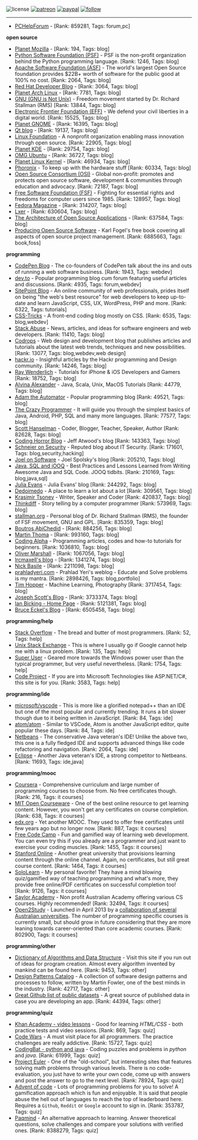 ![license](https://img.shields.io/github/license/prahladyeri/siterank-stats.svg)
[![patreon](https://img.shields.io/badge/Patreon-brown.svg?logo=patreon)](https://www.patreon.com/prahladyeri)
[![paypal](https://img.shields.io/badge/PayPal-blue.svg?logo=paypal)](https://www.paypal.com/cgi-bin/webscr?cmd=_s-xclick&hosted_button_id=JM8FUXNFUK6EU)
[![follow](https://img.shields.io/twitter/follow/prahladyeri.svg?style=social)](https://twitter.com/prahladyeri)

---
- [PCHelpForum](https://pchelpforum.net) -  [Rank: 859281, Tags: forum,pc]

**open source**

- [Planet Mozilla](http://planet.mozilla.org/) -  [Rank: 194, Tags: blog]
- [Python Software Foundation (PSF)](https://www.python.org/psf/) - PSF is the non-profit organization behind the Python programming language. [Rank: 1246, Tags: blog]
- [Apache Software Foundation (ASF)](https://www.apache.org/) - The world's largest Open Source foundation provides $22B+ worth of software for the public good at 100% no cost. [Rank: 2064, Tags: blog]
- [Red Hat Developer Blog](https://developerblog.redhat.com/) -  [Rank: 3064, Tags: blog]
- [Planet Arch Linux](https://planet.archlinux.org/) -  [Rank: 7781, Tags: blog]
- [GNU (GNU is Not Unix)](https://www.gnu.org) - Freedom movement started by Dr. Richard Stallman (RMS) [Rank: 13844, Tags: blog]
- [Electronic Frontier Foundation (EFF)](https://www.eff.org/) - We defend your civil liberties in a digital world. [Rank: 15525, Tags: blog]
- [Planet GNOME](https://planet.gnome.org/) -  [Rank: 16395, Tags: blog]
- [Qt blog](http://blog.qt.io/) -  [Rank: 19137, Tags: blog]
- [Linux Foundation](https://www.linuxfoundation.org/) - A nonprofit organization enabling mass innovation through open source. [Rank: 22905, Tags: blog]
- [Planet KDE](https://planet.kde.org/) -  [Rank: 29754, Tags: blog]
- [OMG Ubuntu](https://www.omgubuntu.co.uk/) -  [Rank: 36727, Tags: blog]
- [Planet Linux Kernel](http://planet.kernel.org/) -  [Rank: 46934, Tags: blog]
- [Phoronix](https://www.phoronix.com/) - To keep up with the hardware stuff [Rank: 60334, Tags: blog]
- [Open Source Consortium (OSI)](https://opensource.org) - Global non-profit: promotes and protects open source software, development & communities through education and advocacy. [Rank: 72187, Tags: blog]
- [Free Software Foundation (FSF)](https://www.fsf.org/) - Fighting for essential rights and freedoms for computer users since 1985. [Rank: 128957, Tags: blog]
- [Fedora Magazine](https://fedoramagazine.org/) -  [Rank: 314207, Tags: blog]
- [Lxer](http://lxer.com/) -  [Rank: 630604, Tags: blog]
- [The Architecture of Open Source Applications](http://www.aosabook.org/en/index.html) -  [Rank: 637584, Tags: blog]
- [Producing Open Source Software](https://producingoss.com/) - Karl Fogel's free book covering all aspects of open source project management. [Rank: 6885663, Tags: book,foss]

**programming**

- [CodePen Blog](https://blog.codepen.io/) - The co-founders of CodePen talk about the ins and outs of running a web software business. [Rank: 1943, Tags: webdev]
- [dev.to](https://dev.to/) - Popular programming blog cum forum featuring useful articles and discussions. [Rank: 4935, Tags: forum,webdev]
- [SitePoint Blog](https://www.sitepoint.com/blog/) - An online community of web professionals, prides itself on being "the web's best resource" for web developers to keep up-to-date and learn JavaScript, CSS, UX, WordPress, PHP and more. [Rank: 6322, Tags: tutorials]
- [CSS-Tricks](https://css-tricks.com/) - A front-end coding blog mostly on CSS. [Rank: 6535, Tags: blog,webdev]
- [Stack Abuse](https://stackabuse.com/) - News, articles, and ideas for software engineers and web developers. [Rank: 11410, Tags: blog]
- [Codrops](https://tympanus.net/codrops/) - Web design and development blog that publishes articles and tutorials about the latest web trends, techniques and new possibilities. [Rank: 13077, Tags: blog,webdev,web design]
- [hackr.io](https://hackr.io/blog) - Insightful articles by the Hackr programming and Design community. [Rank: 14246, Tags: blog]
- [Ray Wenderlich](https://www.raywenderlich.com/) - Tutorials for iPhone & iOS Developers and Gamers [Rank: 18752, Tags: blog]
- [Alvina Alexander](https://alvinalexander.com/) - Java, Scala, Unix, MacOS Tutorials [Rank: 44779, Tags: blog]
- [Adam the Automator](https://adamtheautomator.com/) - Popular programming blog [Rank: 49521, Tags: blog]
- [The Crazy Programmer](https://www.thecrazyprogrammer.com/) - It will guide you through the simplest basics of Java, Android, PHP, SQL and many more languages. [Rank: 77577, Tags: blog]
- [Scott Hanselman](https://www.hanselman.com/) - Coder, Blogger, Teacher, Speaker, Author [Rank: 82628, Tags: blog]
- [Coding Horror Blog](https://blog.codinghorror.com/) - Jeff Atwood's blog [Rank: 143363, Tags: blog]
- [Schneier on Security](https://www.schneier.com/) - Reputed blog about IT Security. [Rank: 171601, Tags: blog,security,hacking]
- [Joel on Software](https://www.joelonsoftware.com/) - Joel Spolsky's blog [Rank: 205210, Tags: blog]
- [Java, SQL and jOOQ](https://blog.jooq.org/) - Best Practices and Lessons Learned from Writing Awesome Java and SQL Code. JOOQ tidbits. [Rank: 210169, Tags: blog,java,sql]
- [Julia Evans](https://jvns.ca/) - Julia Evans' blog [Rank: 244292, Tags: blog]
- [Dedoimedo](https://www.dedoimedo.com/) - A place to learn a lot about a lot [Rank: 309561, Tags: blog]
- [Krasimir Tsonev](https://krasimirtsonev.com/) - Writer, Speaker and Coder [Rank: 420837, Tags: blog]
- [Thinkdiff](https://thinkdiff.net/) - Story telling by a computer programmer [Rank: 573969, Tags: blog]
- [stallman.org](https://stallman.org) - Personal blog of Dr. Richard Stallman (RMS), the founder of FSF movement, GNU and GPL. [Rank: 835359, Tags: blog]
- [Boutros AbiChedid](https://bacsoftwareconsulting.com/blog/index.php/about/) -  [Rank: 884256, Tags: blog]
- [Martin Thoma](https://martin-thoma.com/) -  [Rank: 993160, Tags: blog]
- [Coding Alpha](https://www.codingalpha.com/) - Programming articles, codes and how-to tutorials for beginners. [Rank: 1036810, Tags: blog]
- [Oliver Marshall](https://olivermarshall.net/) -  [Rank: 1067056, Tags: blog]
- [Ircmaxell's blog](https://blog.ircmaxell.com/) -  [Rank: 1341274, Tags: blog]
- [Nick Basile](https://nick-basile.com/) -  [Rank: 2211098, Tags: blog]
- [prahladyeri.com](https://prahladyeri.com) - Prahlad Yeri's weblog - Educate and Solve problems is my mantra. [Rank: 2898426, Tags: blog,portfolio]
- [Tim Hopper](https://tdhopper.com/) - Machine Learning, Photography [Rank: 3717454, Tags: blog]
- [Joseph Scott's Blog](https://blog.josephscott.org/) -  [Rank: 3733374, Tags: blog]
- [Ian Bicking - Home Page](https://www.ianbicking.org/) -  [Rank: 5121381, Tags: blog]
- [Bruce Eckel's Blog](https://www.bruceeckel.com/) -  [Rank: 6505458, Tags: blog]

**programming/help**

- [Stack Overflow](https://stackoverflow.com) - The bread and butter of most programmers. [Rank: 52, Tags: help]
- [Unix Stack Exchange](https://unix.stackexchange.com) - This is where I usually go if Google cannot help me with a linux problem. [Rank: 135, Tags: help]
- [Super User](https://superuser.com) - Geared more towards the Windows power user than the typical programmer, but very useful nevertheless. [Rank: 1754, Tags: help]
- [Code Project](https://www.codeproject.com) - If you are into Microsoft Technologies like ASP.NET/C#, this site is for you. [Rank: 3583, Tags: help]

**programming/ide**

- [microsoft/vscode](https://github.com/microsoft/vscode) - This is more like a glorified notepad++ than an IDE but one of the most popular and currently trending. It runs a bit slower though due to it being written in JavaScript. [Rank: 84, Tags: ide]
- [atom/atom](https://github.com/atom/atom) - Similar to VSCode, Atom is another JavaScript editor, quite popular these days. [Rank: 84, Tags: ide]
- [Netbeans](https://netbeans.apache.org/) - The conservative Java veteran's IDE! Unlike the above two, this one is a fully fledged IDE and supports advanced things like code refactoring and navigation. [Rank: 2064, Tags: ide]
- [Eclipse](https://eclipse.org) - Another Java veteran's IDE, a strong competitor to Netbeans. [Rank: 11693, Tags: ide,java]

**programming/mooc**

- [Coursera](https://www.coursera.org/) - Comprehensive curriculum and large number of programming courses to choose from. No free certificates though. [Rank: 216, Tags: it courses]
- [MIT Open Courseware](https://ocw.mit.edu) - One of the best online resource to get learning content. However, you won't get any certificates on course completion. [Rank: 638, Tags: it courses]
- [edx.org](https://courses.edx.org/) - Yet another MOOC. They used to offer free certificates until few years ago but no longer now. [Rank: 887, Tags: it courses]
- [Free Code Camp](https://www.freecodecamp.org/) - Fun and gamified way of learning web development. You can even try this if you already are a programmer and just want to exercise your coding muscles. [Rank: 1455, Tags: it courses]
- [Stanford Online](http://online.stanford.edu/) - Another great university that provisions learning content through the online channel. Again, no certificates, but still great course content. [Rank: 1464, Tags: it courses]
- [SoloLearn](https://www.sololearn.com) - My personal favorite! They have a mind blowing quiz/gamified way of teaching programming and what's more, they provide free online/PDF certificates on successful completion too! [Rank: 9126, Tags: it courses]
- [Saylor Academy](https://learn.saylor.org) - Non profit Australian Academy offering various CS courses. Highly recommended! [Rank: 32494, Tags: it courses]
- [Open2Study](https://www.open2study.com) - Launched in April 2013 by a [collaboration of several Australian universities](http://www.thegoodmooc.com/2013/06/a-review-of-open2study.html). The number of programming specific courses is currently small, but should grow in future considering that they are more leaning towards career-oriented than core academic courses. [Rank: 802900, Tags: it courses]

**programming/other**

- [Dictionary of Algorithms and Data Structure](http://xlinux.nist.gov/dads/) - Visit this site if you run out of ideas for program creation. Almost every algorithm invented by mankind can be found here. [Rank: 9453, Tags: other]
- [Design Patterns Catalog](http://martinfowler.com/eaaCatalog/) - A collection of software design patterns and processes to follow, written by Martin Fowler, one of the best minds in the industry. [Rank: 42717, Tags: other]
- [Great Github list of public datasets](http://www.datasciencecentral.com/profiles/blogs/great-github-list-of-public-data-sets) - A great source of published data in case you are developing an app. [Rank: 44394, Tags: other]

**programming/quiz**

- [Khan Academy - video lessons](https://www.khanacademy.org/) - Good for learning *HTML/CSS* - both practice tests and video sessions. [Rank: 869, Tags: quiz]
- [Code Wars](https://www.codewars.com/) - A must visit place for all programmers. The practice challenges are really addictive. [Rank: 15727, Tags: quiz]
- [CodingBat - python and java](https://codingbat.com/) - Coding puzzles and problems in *python* and *java*. [Rank: 61999, Tags: quiz]
- [Project Euler](https://projecteuler.net/) - One of the "old-school", but interesting sites that features solving math problems through various levels. There is no code-evaluation, you just have to write your own code, come up with answers and post the answer to go to the next level. [Rank: 78924, Tags: quiz]
- [Advent of code](https://adventofcode.com/) - Lots of programming problems for you to solve! A gamification approach which is fun and enjoyable. It is said that people abuse the hell out of languages to reach the top of leaderboard here. Requires a `Github`, `Reddit` or `Google` account to sign in. [Rank: 353787, Tags: quiz]
- [Paqmind](https://paqmind.com/) - An alternative approach to learning. Answer theoretical questions, solve challenges and compare your solutions with verified ones. [Rank: 8388279, Tags: quiz]

